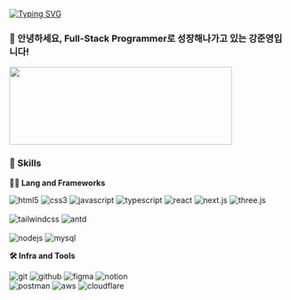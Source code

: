 <!-- Header -->

[![Typing SVG](https://readme-typing-svg.demolab.com?font=Fira+Code&pause=1000&color=A7B2F7&random=false&width=435&lines=Always+do+my+best)](https://git.io/typing-svg)


### 🙇 안녕하세요, Full-Stack Programmer로 성장해나가고 있는 강준영입니다!

<a href="https://github.com/devxb/gitanimals">
  <img
    src="https://render.gitanimals.org/lines/kang98kang?pet-id=646625036377255020"
    width="400"
    height="140"
  />
</a>
  
### 🦾 Skills
**🧑‍💻 Lang and Frameworks**

![html5](https://img.shields.io/badge/html5-E34F26.svg?&style=for-the-badge&logo=html5&logoColor=white)
![css3](https://img.shields.io/badge/css3-1572B6.svg?&style=for-the-badge&logo=css3&logoColor=white)
![javascript](https://img.shields.io/badge/javascript-F7DF1E.svg?&style=for-the-badge&logo=javascript&logoColor=black)
![typescript](https://img.shields.io/badge/typescript-3178C6.svg?&style=for-the-badge&logo=typescript&logoColor=white)
![react](https://img.shields.io/badge/react-61DAFB.svg?&style=for-the-badge&logo=react&logoColor=black)
![next.js](https://img.shields.io/badge/next.js-000000.svg?&style=for-the-badge&logo=next.js&logoColor=white)
![three.js](https://img.shields.io/badge/three.js-000000.svg?&style=for-the-badge&logo=three.js&logoColor=white)
<br>
<br>
![tailwindcss](https://img.shields.io/badge/tailwindcss-38B2AC.svg?&style=for-the-badge&logo=tailwind-css&logoColor=white)
![antd](https://img.shields.io/badge/ant%20design-0170FE.svg?&style=for-the-badge&logo=ant-design&logoColor=white)
<br>
<br>
![nodejs](https://img.shields.io/badge/node.js-339933.svg?&style=for-the-badge&logo=node.js&logoColor=white)
![mysql](https://img.shields.io/badge/mysql-4479A1.svg?&style=for-the-badge&logo=mysql&logoColor=white)





**🛠️ Infra and Tools**

![git](https://img.shields.io/badge/git-F05032.svg?&style=for-the-badge&logo=git&logoColor=white)
![github](https://img.shields.io/badge/github-181717.svg?&style=for-the-badge&logo=github&logoColor=white)
![figma](https://img.shields.io/badge/figma-F24E1E.svg?&style=for-the-badge&logo=figma&logoColor=white)
![notion](https://img.shields.io/badge/notion-000000.svg?&style=for-the-badge&logo=notion&logoColor=white)
<br>
![postman](https://img.shields.io/badge/postman-FF6C37.svg?&style=for-the-badge&logo=postman&logoColor=white)
![aws](https://img.shields.io/badge/aws-232F3E.svg?&style=for-the-badge&logo=amazon-aws&logoColor=white)
![cloudflare](https://img.shields.io/badge/cloudflare-F38020.svg?&style=for-the-badge&logo=cloudflare&logoColor=white)






